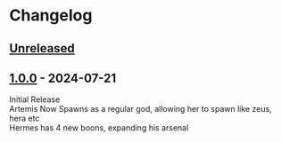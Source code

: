 # Changelog

## [Unreleased]

## [1.0.0] - 2024-07-21
Initial Release<br>
Artemis Now Spawns as a regular god, allowing her to spawn like zeus, hera etc<br>
Hermes has 4 new boons, expanding his arsenal<br>

[unreleased]: https://github.com/zanncdwbl/zannc-Practical_Gods/compare/1.0.0...HEAD
[1.0.0]: https://github.com/zanncdwbl/zannc-Practical_Gods/compare/0df97f4f80836d5ddd49fc31cc72ea07752e4c3a...1.0.0
